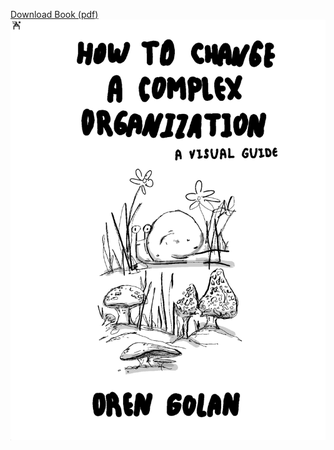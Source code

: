 [Download Book (pdf)](https://raw.githubusercontent.com/oren/oren.github.io/master/articles/change-complex-organization/how-to-change-a-complex-organization-v.1.0.0.pdf)
![change-complex-org](change-complex-org.png)

